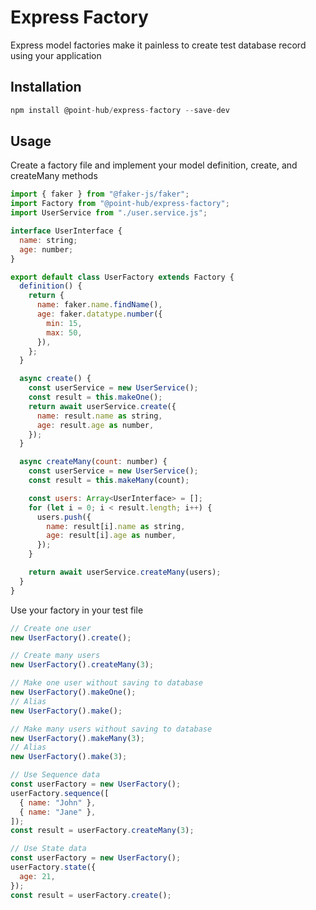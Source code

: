 # Express Factory

Express model factories make it painless to create test database record using your application

## Installation

```javascript
npm install @point-hub/express-factory --save-dev
```

## Usage

Create a factory file and implement your model definition, create, and createMany methods

```javascript
import { faker } from "@faker-js/faker";
import Factory from "@point-hub/express-factory";
import UserService from "./user.service.js";

interface UserInterface {
  name: string;
  age: number;
}

export default class UserFactory extends Factory {
  definition() {
    return {
      name: faker.name.findName(),
      age: faker.datatype.number({
        min: 15,
        max: 50,
      }),
    };
  }

  async create() {
    const userService = new UserService();
    const result = this.makeOne();
    return await userService.create({
      name: result.name as string,
      age: result.age as number,
    });
  }

  async createMany(count: number) {
    const userService = new UserService();
    const result = this.makeMany(count);

    const users: Array<UserInterface> = [];
    for (let i = 0; i < result.length; i++) {
      users.push({
        name: result[i].name as string,
        age: result[i].age as number,
      });
    }

    return await userService.createMany(users);
  }
}

```

Use your factory in your test file

```javascript
// Create one user
new UserFactory().create();

// Create many users
new UserFactory().createMany(3);

// Make one user without saving to database
new UserFactory().makeOne();
// Alias
new UserFactory().make();

// Make many users without saving to database
new UserFactory().makeMany(3);
// Alias
new UserFactory().make(3);

// Use Sequence data
const userFactory = new UserFactory();
userFactory.sequence([
  { name: "John" },
  { name: "Jane" },
]);
const result = userFactory.createMany(3);

// Use State data
const userFactory = new UserFactory();
userFactory.state({
  age: 21,
});
const result = userFactory.create();
```
